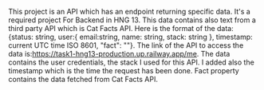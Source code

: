 This project is an API which has an endpoint returning specific data. It's a required project For Backend in HNG 13.
This data contains also text from a third party API which is Cat Facts API. 
Here is the format of the data: 
{status: string,
user:{
email:string,
name: string,
stack:  string
},
timestamp: current UTC time ISO 8601,
"fact": "<random cat fact from Cat Facts API>"}. 
The link of the API to access the data is:https://task1-hng13-production.up.railway.app/me.
The data contains the user credentials, the stack I used for this API. I added also the timestamp which is the time the request has been done.
Fact property contains the data fetched from Cat Facts API.


